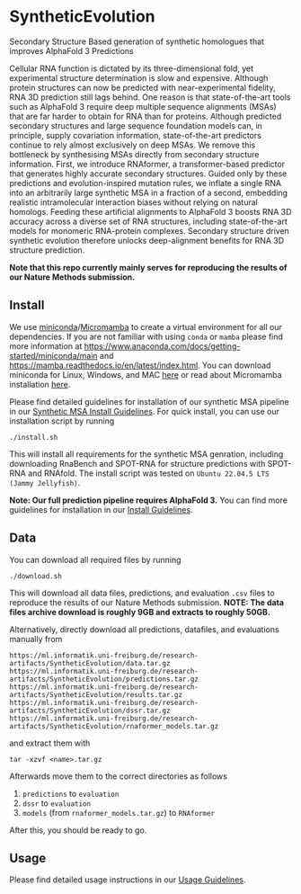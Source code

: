 # SyntheticEvolution
Secondary Structure Based generation of synthetic homologues that improves AlphaFold 3 Predictions

Cellular RNA function is dictated by its three-dimensional fold, yet experimental structure determination is slow and expensive.
Although protein structures can now be predicted with near-experimental fidelity, RNA 3D prediction still lags behind.
One reason is that state-of-the-art tools such as AlphaFold 3 require deep multiple sequence alignments (MSAs) that are far harder to obtain for RNA than for proteins. 
Although predicted secondary structures and large sequence foundation models can, in principle, supply covariation information, state-of-the-art predictors continue to rely almost exclusively on deep MSAs.
We remove this bottleneck by synthesising MSAs directly from secondary structure information. First, we introduce RNAformer, a transformer-based predictor that generates highly accurate secondary structures. Guided only by these predictions and evolution-inspired mutation rules, we inflate a single RNA into an arbitrarily large synthetic MSA in a fraction of a second, embedding realistic intramolecular interaction biases without relying on natural homologs.
Feeding these artificial alignments to AlphaFold 3 boosts RNA 3D accuracy across a diverse set of RNA structures, including state-of-the-art models for monomeric RNA-protein complexes. 
Secondary structure driven synthetic evolution therefore unlocks deep-alignment benefits for RNA 3D structure prediction.

**Note that this repo currently mainly serves for reproducing the results of our Nature Methods submission.**

## Install
We use [miniconda](https://www.anaconda.com/docs/getting-started/miniconda/main)/[Micromamba](https://mamba.readthedocs.io/en/latest/installation/micromamba-installation.html) to create a virtual environment for all our dependencies. If you are not familiar with using ```conda``` or ```mamba``` please find more information at <https://www.anaconda.com/docs/getting-started/miniconda/main> and <https://mamba.readthedocs.io/en/latest/index.html>. You can download miniconda for Linux, Windows, and MAC [here](https://www.anaconda.com/download) or read about Micromamba installation [here](https://mamba.readthedocs.io/en/latest/installation/micromamba-installation.html).

Please find detailed guidelines for installation of our synthetic MSA pipeline in our [Synthetic MSA Install Guidelines](/docs/INSTALL.md#Synthetic-MSA). 
For quick install, you can use our installation script by running 
```
./install.sh
```
This will install all requirements for the synthetic MSA genration, including downloading RnaBench and SPOT-RNA for structure predictions with SPOT-RNA and RNAfold.
The install script was tested on ```Ubuntu 22.04.5 LTS (Jammy Jellyfish)```.

**Note: Our full prediction pipeline requires AlphaFold 3.**
You can find more guidelines for installation in our [Install Guidelines](/docs/INSTALL.md).

## Data
You can download all required files by running
```
./download.sh
```
This will download all data files, predictions, and evaluation ```.csv``` files to reproduce the results of our Nature Methods submission.
**NOTE: The data files archive download is roughly 9GB and extracts to roughly 50GB.**

Alternatively, directly download all predictions, datafiles, and evaluations manually from
```
https://ml.informatik.uni-freiburg.de/research-artifacts/SyntheticEvolution/data.tar.gz
https://ml.informatik.uni-freiburg.de/research-artifacts/SyntheticEvolution/predictions.tar.gz
https://ml.informatik.uni-freiburg.de/research-artifacts/SyntheticEvolution/results.tar.gz
https://ml.informatik.uni-freiburg.de/research-artifacts/SyntheticEvolution/dssr.tar.gz
https://ml.informatik.uni-freiburg.de/research-artifacts/SyntheticEvolution/rnaformer_models.tar.gz
```
and extract them with
```
tar -xzvf <name>.tar.gz
```
Afterwards move them to the correct directories as follows
1. ```predictions``` to ```evaluation```
2. ```dssr``` to ```evaluation```
3. ```models``` (from ```rnaformer_models.tar.gz```) to ```RNAformer```

After this, you should be ready to go.

## Usage
Please find detailed usage instructions in our [Usage Guidelines](docs/USAGE.md).
